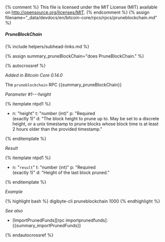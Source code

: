 {% comment %}
This file is licensed under the MIT License (MIT) available on
http://opensource.org/licenses/MIT.
{% endcomment %}
{% assign filename="_data/devdocs/en/bitcoin-core/rpcs/rpcs/pruneblockchain.md" %}

##### PruneBlockChain
{% include helpers/subhead-links.md %}

{% assign summary_pruneBlockChain="does PruneBlockChain." %}

{% autocrossref %}

*Added in Bitcoin Core 0.14.0*

The `pruneblockchain` RPC {{summary_pruneBlockChain}}

*Parameter #1---height*

{% itemplate ntpd1 %}
- n: "height"
  t: "number (int)"
  p: "Required<br>(exactly 1)"
  d: "The block height to prune up to. May be set to a discrete height, or a unix timestamp
       to prune blocks whose block time is at least 2 hours older than the provided timestamp."

{% enditemplate %}

*Result*

{% itemplate ntpd1 %}
- n: "`result`"
  t: "number (int)"
  p: "Required<br>(exactly 1)"
  d: "Height of the last block pruned."

{% enditemplate %}

*Example*

{% highlight bash %}
digibyte-cli pruneblockchain 1000
{% endhighlight %}

*See also*

* [ImportPrunedFunds][rpc importprunedfunds]: {{summary_importPrunedFunds}}

{% endautocrossref %}
